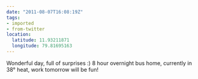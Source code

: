 ```yaml
---
date: "2011-08-07T16:08:19Z"
tags:
- imported
- from-twitter
location:
  latitude: 11.93211871
  longitude: 79.81695163
---
```

Wonderful day, full of surprises :\) 8 hour overnight bus home, currently in 38° heat, work tomorrow will be fun\!
